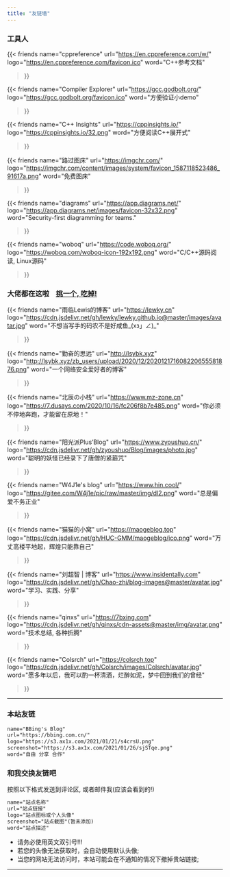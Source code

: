 ```yaml
---
title: "友链墙"
---
```


### 工具人

<div class="flink" id="article-container">
<div class="friend-list-div" >

{{< friends
name="cppreference"
url="https://en.cppreference.com/w/"
logo="https://en.cppreference.com/favicon.ico"
word="C++参考文档"
>}}

{{< friends
name="Compiler Explorer"
url="https://gcc.godbolt.org/"
logo="https://gcc.godbolt.org/favicon.ico"
word="方便验证小demo"
>}}

{{< friends
name="C++ Insights"
url="https://cppinsights.io/"
logo="https://cppinsights.io/32.png"
word="方便阅读C++展开式"
>}}

{{< friends
name="路过图床"
url="https://imgchr.com/"
logo="https://imgchr.com/content/images/system/favicon_1587118523486_91617a.png"
word="免费图床"
>}}

{{< friends
name="diagrams"
url="https://app.diagrams.net/"
logo="https://app.diagrams.net/images/favicon-32x32.png"
word="Security-first diagramming for teams."
>}}

{{< friends
name="woboq"
url="https://code.woboq.org/"
logo="https://woboq.com/woboq-icon-192x192.png"
word="C/C++源码阅读, Linux源码"
>}}

</div>
</div>

### 大佬都在这啦 &nbsp;&nbsp; <a href="javascript:void(0);" class="friend-rand">挑一个, 吃掉!</a>

<div class="flink" id="article-container">
<div class="friend-list-div frind-real" >

{{< friends
name="雨临Lewis的博客"
url="https://lewky.cn"
logo="https://cdn.jsdelivr.net/gh/lewky/lewky.github.io@master/images/avatar.jpg"
word="不想当写手的码农不是好咸鱼_(xз」∠)_"
>}}

{{< friends
name="勤奋的思远"
url="http://lsybk.xyz"
logo="http://lsybk.xyz/zb_users/upload/2020/12/202012171608220655581876.png"
word="一个网络安全爱好者的博客"
>}}

{{< friends
name="北辰の小栈"
url="https://www.mz-zone.cn"
logo="https://7.dusays.com/2020/10/16/fc206f8b7e485.png"
word="你必须不停地奔跑，才能留在原地！"
>}}

{{< friends
name="阳光派Plus’Blog"
url="https://www.zyoushuo.cn/"
logo="https://cdn.jsdelivr.net/gh/zyoushuo/Blog/images/photo.jpg"
word="聪明的妖怪已经录下了唐僧的紧箍咒"
>}}

{{< friends
name="W4J1e's blog"
url="https://www.hin.cool/"
logo="https://gitee.com/W4j1e/pic/raw/master/img/dl2.png"
word="总是偏爱不务正业"
>}}

{{< friends
name="猫猫的小窝"
url="https://maogeblog.top"
logo="https://cdn.jsdelivr.net/gh/HUC-GMM/maogeblog/ico.png"
word="万丈高楼平地起，辉煌只能靠自己"
>}}

<!-- {{< friends
name="黑石博客"
url="https://www.heson10.com"
logo="https://cdn.jsdelivr.net/gh/heson525/pic@master/pic/avatar03.png"
word="人生在勤，不索何获"
>}} -->

{{< friends
name="刘超智 | 博客"
url="https://www.insidentally.com"
logo="https://cdn.jsdelivr.net/gh/Chao-zhi/blog-images@master/avatar.jpg"
word="学习、实践、分享"
>}}

{{< friends
name="qinxs"
url="https://7bxing.com"
logo="https://cdn.jsdelivr.net/gh/qinxs/cdn-assets@master/img/avatar.png"
word="技术总结, 各种折腾"
>}}

{{< friends
name="Colsrch"
url="https://colsrch.top"
logo="https://cdn.jsdelivr.net/gh/Colsrch/images/Colsrch/avatar.jpg"
word="愿多年以后，我可以酌一杯清酒，烂醉如泥，梦中回到我们的曾经"
>}}

</div>
</div>

---

### 本站友链

```HTML
name="BBing's Blog"
url="https://bbing.com.cn/"
logo="https://s3.ax1x.com/2021/01/21/s4crsU.png"
screenshot="https://s3.ax1x.com/2021/01/26/sjSTqe.png"
word="自由 分享 合作"
```

### 和我交换友链吧

按照以下格式发送到评论区, 或者邮件我(应该会看到的!)

```HTML
name="站点名称"
url="站点链接"
logo="站点图标或个人头像"
screenshot="站点截图"(暂未添加)
word="站点描述"
```

- 请务必使用英文双引号!!!
- 若您的头像无法获取时，会自动使用默认头像;
- 当您的网站无法访问时，本站可能会在不通知的情况下撤掉贵站链接;

---
